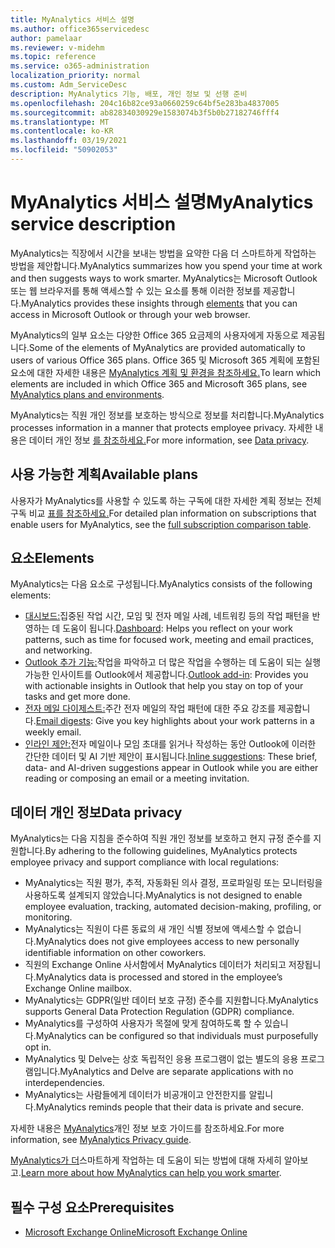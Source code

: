 ```yaml
---
title: MyAnalytics 서비스 설명
ms.author: office365servicedesc
author: pamelaar
ms.reviewer: v-midehm
ms.topic: reference
ms.service: o365-administration
localization_priority: normal
ms.custom: Adm_ServiceDesc
description: MyAnalytics 기능, 배포, 개인 정보 및 선행 준비
ms.openlocfilehash: 204c16b82ce93a0660259c64bf5e283ba4837005
ms.sourcegitcommit: ab82834030929e1583074b3f5b0b27182746fff4
ms.translationtype: MT
ms.contentlocale: ko-KR
ms.lasthandoff: 03/19/2021
ms.locfileid: "50902053"
---
```

# <a name="myanalytics-service-description"></a><span data-ttu-id="4575c-103">MyAnalytics 서비스 설명</span><span class="sxs-lookup"><span data-stu-id="4575c-103">MyAnalytics service description</span></span>

<span data-ttu-id="4575c-104">MyAnalytics는 직장에서 시간을 보내는 방법을 요약한 다음 더 스마트하게 작업하는 방법을 제안합니다.</span><span class="sxs-lookup"><span data-stu-id="4575c-104">MyAnalytics summarizes how you spend your time at work and then suggests ways to work smarter.</span></span> <span data-ttu-id="4575c-105">MyAnalytics는 Microsoft Outlook [](#elements) 또는 웹 브라우저를 통해 액세스할 수 있는 요소를 통해 이러한 정보를 제공합니다.</span><span class="sxs-lookup"><span data-stu-id="4575c-105">MyAnalytics provides these insights through [elements](#elements) that you can access in Microsoft Outlook or through your web browser.</span></span>

<span data-ttu-id="4575c-106">MyAnalytics의 일부 요소는 다양한 Office 365 요금제의 사용자에게 자동으로 제공됩니다.</span><span class="sxs-lookup"><span data-stu-id="4575c-106">Some of the elements of MyAnalytics are provided automatically to users of various Office 365 plans.</span></span> <span data-ttu-id="4575c-107">Office 365 및 Microsoft 365 계획에 포함된 요소에 대한 자세한 내용은 [MyAnalytics 계획 및 환경을 참조하세요.](https://docs.microsoft.com/workplace-analytics/myanalytics/overview/plans-environments)</span><span class="sxs-lookup"><span data-stu-id="4575c-107">To learn which elements are included in which Office 365 and Microsoft 365 plans, see [MyAnalytics plans and environments](https://docs.microsoft.com/workplace-analytics/myanalytics/overview/plans-environments).</span></span>  

<span data-ttu-id="4575c-108">MyAnalytics는 직원 개인 정보를 보호하는 방식으로 정보를 처리합니다.</span><span class="sxs-lookup"><span data-stu-id="4575c-108">MyAnalytics processes information in a manner that protects employee privacy.</span></span> <span data-ttu-id="4575c-109">자세한 내용은 데이터 개인 정보 [를 참조하세요.](#data-privacy)</span><span class="sxs-lookup"><span data-stu-id="4575c-109">For more information, see [Data privacy](#data-privacy).</span></span>

## <a name="available-plans"></a><span data-ttu-id="4575c-110">사용 가능한 계획</span><span class="sxs-lookup"><span data-stu-id="4575c-110">Available plans</span></span>

<span data-ttu-id="4575c-111">사용자가 MyAnalytics를 사용할 수 있도록 하는 구독에 대한 자세한 계획 정보는 전체 구독 비교 [표를 참조하세요.](https://www.microsoft.com/microsoft-365/compare-microsoft-365-enterprise-plans)</span><span class="sxs-lookup"><span data-stu-id="4575c-111">For detailed plan information on subscriptions that enable users for MyAnalytics, see the [full subscription comparison table](https://www.microsoft.com/microsoft-365/compare-microsoft-365-enterprise-plans).</span></span>

## <a name="elements"></a><span data-ttu-id="4575c-112">요소</span><span class="sxs-lookup"><span data-stu-id="4575c-112">Elements</span></span>

<span data-ttu-id="4575c-113">MyAnalytics는 다음 요소로 구성됩니다.</span><span class="sxs-lookup"><span data-stu-id="4575c-113">MyAnalytics consists of the following elements:</span></span>

* <span data-ttu-id="4575c-114">[대시보드:](https://docs.microsoft.com/workplace-analytics/myanalytics/use/dashboard-2)집중된 작업 시간, 모임 및 전자 메일 사례, 네트워킹 등의 작업 패턴을 반영하는 데 도움이 됩니다.</span><span class="sxs-lookup"><span data-stu-id="4575c-114">[Dashboard](https://docs.microsoft.com/workplace-analytics/myanalytics/use/dashboard-2): Helps you reflect on your work patterns, such as time for focused work, meeting and email practices, and networking.</span></span>
* <span data-ttu-id="4575c-115">[Outlook 추가 기능:](https://docs.microsoft.com/workplace-analytics/myanalytics/use/add-in)작업을 파악하고 더 많은 작업을 수행하는 데 도움이 되는 실행 가능한 인사이트를 Outlook에서 제공합니다.</span><span class="sxs-lookup"><span data-stu-id="4575c-115">[Outlook add-in](https://docs.microsoft.com/workplace-analytics/myanalytics/use/add-in): Provides you with actionable insights in Outlook that help you stay on top of your tasks and get more done.</span></span>
* <span data-ttu-id="4575c-116">[전자 메일 다이제스트:](https://docs.microsoft.com/workplace-analytics/myanalytics/use/email-digest-2)주간 전자 메일의 작업 패턴에 대한 주요 강조를 제공합니다.</span><span class="sxs-lookup"><span data-stu-id="4575c-116">[Email digests](https://docs.microsoft.com/workplace-analytics/myanalytics/use/email-digest-2): Give you key highlights about your work patterns in a weekly email.</span></span>
* <span data-ttu-id="4575c-117">[인라인 제안:](https://docs.microsoft.com/workplace-analytics/myanalytics/use/mya-notifications)전자 메일이나 모임 초대를 읽거나 작성하는 동안 Outlook에 이러한 간단한 데이터 및 AI 기반 제안이 표시됩니다.</span><span class="sxs-lookup"><span data-stu-id="4575c-117">[Inline suggestions](https://docs.microsoft.com/workplace-analytics/myanalytics/use/mya-notifications): These brief, data- and AI-driven suggestions appear in Outlook while you are either reading or composing an email or a meeting invitation.</span></span>

## <a name="data-privacy"></a><span data-ttu-id="4575c-118">데이터 개인 정보</span><span class="sxs-lookup"><span data-stu-id="4575c-118">Data privacy</span></span>

<span data-ttu-id="4575c-119">MyAnalytics는 다음 지침을 준수하여 직원 개인 정보를 보호하고 현지 규정 준수를 지원합니다.</span><span class="sxs-lookup"><span data-stu-id="4575c-119">By adhering to the following guidelines, MyAnalytics protects employee privacy and support compliance with local regulations:</span></span>

* <span data-ttu-id="4575c-120">MyAnalytics는 직원 평가, 추적, 자동화된 의사 결정, 프로파일링 또는 모니터링을 사용하도록 설계되지 않았습니다.</span><span class="sxs-lookup"><span data-stu-id="4575c-120">MyAnalytics is not designed to enable employee evaluation, tracking, automated decision-making, profiling, or monitoring.</span></span>
* <span data-ttu-id="4575c-121">MyAnalytics는 직원이 다른 동료의 새 개인 식별 정보에 액세스할 수 없습니다.</span><span class="sxs-lookup"><span data-stu-id="4575c-121">MyAnalytics does not give employees access to new personally identifiable information on other coworkers.</span></span>
* <span data-ttu-id="4575c-122">직원의 Exchange Online 사서함에서 MyAnalytics 데이터가 처리되고 저장됩니다.</span><span class="sxs-lookup"><span data-stu-id="4575c-122">MyAnalytics data is processed and stored in the employee’s Exchange Online mailbox.</span></span>
* <span data-ttu-id="4575c-123">MyAnalytics는 GDPR(일반 데이터 보호 규정) 준수를 지원합니다.</span><span class="sxs-lookup"><span data-stu-id="4575c-123">MyAnalytics supports General Data Protection Regulation (GDPR) compliance.</span></span>
* <span data-ttu-id="4575c-124">MyAnalytics를 구성하여 사용자가 목절에 맞게 참여하도록 할 수 있습니다.</span><span class="sxs-lookup"><span data-stu-id="4575c-124">MyAnalytics can be configured so that individuals must purposefully opt in.</span></span>
* <span data-ttu-id="4575c-125">MyAnalytics 및 Delve는 상호 독립적인 응용 프로그램이 없는 별도의 응용 프로그램입니다.</span><span class="sxs-lookup"><span data-stu-id="4575c-125">MyAnalytics and Delve are separate applications with no interdependencies.</span></span>
* <span data-ttu-id="4575c-126">MyAnalytics는 사람들에게 데이터가 비공개이고 안전한지를 알립니다.</span><span class="sxs-lookup"><span data-stu-id="4575c-126">MyAnalytics reminds people that their data is private and secure.</span></span>

<span data-ttu-id="4575c-127">자세한 내용은 [MyAnalytics](https://docs.microsoft.com/workplace-analytics/myanalytics/overview/privacy-guide)개인 정보 보호 가이드를 참조하세요.</span><span class="sxs-lookup"><span data-stu-id="4575c-127">For more information, see [MyAnalytics Privacy guide](https://docs.microsoft.com/workplace-analytics/myanalytics/overview/privacy-guide).</span></span>

<span data-ttu-id="4575c-128">[MyAnalytics가 더](https://products.office.com/business/myanalytics-personal-analytics)스마트하게 작업하는 데 도움이 되는 방법에 대해 자세히 알아보고.</span><span class="sxs-lookup"><span data-stu-id="4575c-128">[Learn more about how MyAnalytics can help you work smarter](https://products.office.com/business/myanalytics-personal-analytics).</span></span>

## <a name="prerequisites"></a><span data-ttu-id="4575c-129">필수 구성 요소</span><span class="sxs-lookup"><span data-stu-id="4575c-129">Prerequisites</span></span>

* [<span data-ttu-id="4575c-130">Microsoft Exchange Online</span><span class="sxs-lookup"><span data-stu-id="4575c-130">Microsoft Exchange Online</span></span>](https://docs.microsoft.com/office365/servicedescriptions/exchange-online-service-description/exchange-online-service-description)
